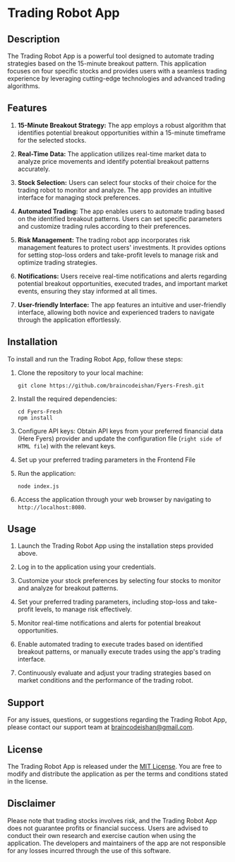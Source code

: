 # Trading Robot App

## Description

The Trading Robot App is a powerful tool designed to automate trading strategies based on the 15-minute breakout pattern. This application focuses on four specific stocks and provides users with a seamless trading experience by leveraging cutting-edge technologies and advanced trading algorithms.

## Features

1. **15-Minute Breakout Strategy:** The app employs a robust algorithm that identifies potential breakout opportunities within a 15-minute timeframe for the selected stocks.

2. **Real-Time Data:** The application utilizes real-time market data to analyze price movements and identify potential breakout patterns accurately.

3. **Stock Selection:** Users can select four stocks of their choice for the trading robot to monitor and analyze. The app provides an intuitive interface for managing stock preferences.

4. **Automated Trading:** The app enables users to automate trading based on the identified breakout patterns. Users can set specific parameters and customize trading rules according to their preferences.

5. **Risk Management:** The trading robot app incorporates risk management features to protect users' investments. It provides options for setting stop-loss orders and take-profit levels to manage risk and optimize trading strategies.

6. **Notifications:** Users receive real-time notifications and alerts regarding potential breakout opportunities, executed trades, and important market events, ensuring they stay informed at all times.

7. **User-friendly Interface:** The app features an intuitive and user-friendly interface, allowing both novice and experienced traders to navigate through the application effortlessly.

## Installation

To install and run the Trading Robot App, follow these steps:

1. Clone the repository to your local machine:
   ```
   git clone https://github.com/braincodeishan/Fyers-Fresh.git
   ```

2. Install the required dependencies:
   ```
   cd Fyers-Fresh
   npm install
   ```

3. Configure API keys: Obtain API keys from your preferred financial data (Here Fyers) provider and update the configuration file (`right side of HTML file`) with the relevant keys.

4. Set up your preferred trading parameters in the Frontend File

5. Run the application:
   ```
   node index.js
   ```

6. Access the application through your web browser by navigating to `http://localhost:8080`.

## Usage

1. Launch the Trading Robot App using the installation steps provided above.

2. Log in to the application using your credentials.

3. Customize your stock preferences by selecting four stocks to monitor and analyze for breakout patterns.

4. Set your preferred trading parameters, including stop-loss and take-profit levels, to manage risk effectively.

5. Monitor real-time notifications and alerts for potential breakout opportunities.

6. Enable automated trading to execute trades based on identified breakout patterns, or manually execute trades using the app's trading interface.

7. Continuously evaluate and adjust your trading strategies based on market conditions and the performance of the trading robot.

## Support

For any issues, questions, or suggestions regarding the Trading Robot App, please contact our support team at braincodeishan@gmail.com.

## License

The Trading Robot App is released under the [MIT License](https://opensource.org/licenses/MIT). You are free to modify and distribute the application as per the terms and conditions stated in the license.

## Disclaimer

Please note that trading stocks involves risk, and the Trading Robot App does not guarantee profits or financial success. Users are advised to conduct their own research and exercise caution when using the application. The developers and maintainers of the app are not responsible for any losses incurred through the use of this software.

